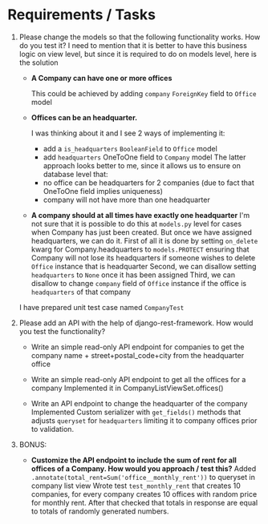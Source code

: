 # Requirements / Tasks

1. Please change the models so that the following functionality works. How do you test it?
    I need to mention that it is better to have this business logic on view level,
    but since it is required to do on models level, here is the solution

    - **A Company can have one or more offices**
    
        This could be achieved by adding `company` `ForeignKey` field to `Office` model
    
    - **Offices can be an headquarter.**
    
        I was thinking about it and I see 2 ways of implementing it:
        * add a `is_headquarters` `BooleanField` to `Office` model
        * add `headquarters` OneToOne field to `Company` model
        The latter approach looks better to me, since it allows us to ensure on database level 
        that:
        - no office can be headquarters for 2 companies (due to fact that OneToOne 
          field implies uniqueness)
        - company will not have more than one headquarter  
        
    - **A company should at all times have exactly one headquarter**
        I'm not sure that it is possible to do this at `models.py` level for cases
        when Company has just been created. But once we have assigned headquarters,
        we can do it.
        First of all it is done by setting `on_delete` kwarg for Company.headquarters
        to `models.PROTECT` ensuring that Company will not lose its headquarters if 
        someone wishes to delete `Office` instance that is headquarter
        Second, we can disallow setting `headquarters` to `None` once it has been
        assigned
        Third, we can disallow to change `company` field of `Office` instance if the
        office is `headquarters` of that company    
    
    I have prepared unit test case named `CompanyTest` 

2. Please add an API with the help of django-rest-framework. How would you test the functionality?

    - Write an simple read-only API endpoint for companies to get the company name + street+postal_code+city from the headquarter office
    - Write an simple read-only API endpoint to get all the offices for a company
        Implemented it in CompanyListViewSet.offices()
    
    - Write an API endpoint to change the headquarter of the company
        Implemented Custom serializer with `get_fields()` methods that adjusts
        `queryset` for `headquarters` limiting it to company offices prior to validation.

3. BONUS: 

    - **Customize the API endpoint to include the sum of rent for all offices of a Company. How would you approach / test this?**
       Added `.annotate(total_rent=Sum('office__monthly_rent'))` to queryset in company list view
       Wrote test `test_monthly_rent` that creates 10 companies, for every company creates 10 offices with random
       price for monthly rent. After that checked that totals in response are equal to totals of randomly
       generated numbers.  